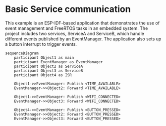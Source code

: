 # Basic Service communication

This example is an ESP-IDF-based application that demonstrates the use of event management and FreeRTOS tasks in an embedded system. The project includes two services, ServiceA and ServiceB, which handle different events published by an EventManager. The application also sets up a button interrupt to trigger events.

```mermaid
sequenceDiagram
    participant Object1 as main
    participant EventManager as EventManager
    participant Object2 as ServiceA
    participant Object3 as ServiceB
    participant Object4 as ISR

    Object1->>EventManager: Publish <TIME_AVAILABLE>
    EventManager->>Object2: Forward <TIME_AVAILABLE>

    Object1->>EventManager: Publish <WIFI_CONNECTED>
    EventManager->>Object3: Forward <WIFI_CONNECTED>

    Object4->>EventManager: Publish <BUTTON_PRESSED>
    EventManager->>Object2: Forward <BUTTON_PRESSED>
    EventManager->>Object3: Forward <BUTTON_PRESSED>
```
